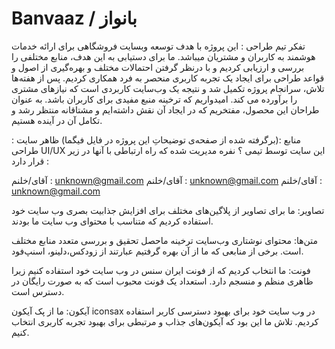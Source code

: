 # Banvaaz / بانواز

تفکر تیم طراحی :
این پروژه با هدف توسعه وبسایت فروشگاهی برای ارائه خدمات هوشمند به کاربران و مشتریان میباشد. ما برای دستیابی به این هدف، منابع مختلفی را بررسی و ارزیابی کردیم و با درنظر گرفتن احتمالات مختلف و بهره‌گیری از اصول و قواعد طراحی برای ایجاد یک تجربه کاربری منحصر به فرد همکاری کردیم. پس از هفته‌ها تلاش، سرانجام پروژه تکمیل شد و نتیجه یک وب‌سایت کاربردی است که نیازهای مشتری را برآورده می کند. امیدواریم که ترخینه منبع مفیدی برای کاربران باشد. به عنوان طراحان این محصول، مفتخریم که در ایجاد آن نقش داشته‌ایم و مشتاقانه منتظر رشد و تکامل آن در آینده هستیم.

منابع :(برگرفته شده از صفحه‌ی توضیحاتِ این پروژه در فایل فیگما)
ظاهر سایت :
طراحی UI/UX این سایت توسط تیمی ؟ نفره مدیریت شده که راه ارتباطی با آنها در زیر قرار دارد :

آقای/خلنم : unknown@gmail.com
آقای/خلنم : unknown@gmail.com
آقای/خلنم : unknown@gmail.com

تصاویر:
ما برای تصاویر از پلاگین‌های مختلف برای افزایش جذابیت بصری وب سایت خود استفاده کردیم که متناسب با محتوای وب سایت ما بودند.

متن‌ها:
محتوای نوشتاری وب‌سایت ترخینه ماحصل تحقیق و بررسی متعدد منابع مختلف است. برخی از منابعی که ما از آن بهره گرفتیم عبارتند از زودکس،دلینو، اسنپ‌فود.

فونت:
ما انتخاب کردیم که از فونت ایران سنس در وب سایت خود استفاده کنیم زیرا ظاهری منظم و منسجم دارد. استعداد یک فونت محبوب است که به صورت رایگان در دسترس است. 

آیکون:
ما از پک آیکون iconsax در وب سایت خود برای بهبود دسترسی کاربر استفاده کردیم. تلاش ما این بود که آیکون‌های جذاب و مرتبطی برای بهبود تجربه کاربری انتخاب کنیم.
